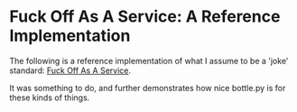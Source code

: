 Fuck Off As A Service: A Reference Implementation=The following is a reference implementation of what I assume to be a 'joke' standard: [Fuck Off As A Service](http://foaas.herokuapp.com/).It was something to do, and further demonstrates how nice bottle.py is for these kinds of things.